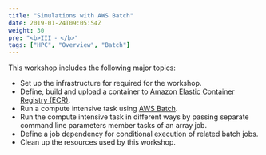 ```yaml
---
title: "Simulations with AWS Batch"
date: 2019-01-24T09:05:54Z
weight: 30
pre: "<b>III ⁃ </b>"
tags: ["HPC", "Overview", "Batch"]
---
```


This workshop includes the following major topics:

- Set up the infrastructure for required for the workshop.
- Define, build and upload a container to [Amazon Elastic Container Registry (ECR)](hhttps://aws.amazon.com/ecr/).
- Run a compute intensive task using [AWS Batch](https://aws.amazon.com/batch/).
- Run the compute intensive task in different ways by passing separate command line parameters member tasks of an array job.
- Define a job dependency for conditional execution of related batch jobs.
- Clean up the resources used by this workshop.
